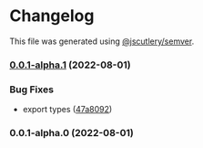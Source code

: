 # Changelog

This file was generated using [@jscutlery/semver](https://github.com/jscutlery/semver).

### [0.0.1-alpha.1](https://github.com/justicointeractive/tsep/compare/tsep-0.0.1-alpha.0...tsep-0.0.1-alpha.1) (2022-08-01)


### Bug Fixes

* export types ([47a8092](https://github.com/justicointeractive/tsep/commit/47a809273ca2fdbe935e19d429751656e102833c))

### 0.0.1-alpha.0 (2022-08-01)

